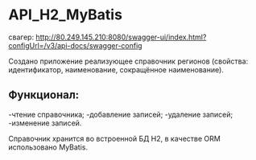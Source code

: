 # API_H2_MyBatis

свагер: http://80.249.145.210:8080/swagger-ui/index.html?configUrl=/v3/api-docs/swagger-config

Создано приложение реализующее справочник регионов (свойства: идентификатор, наименование, сокращённое наименование).

## Функционал:
-чтение справочника;
-добавление записей;
-удаление записей;
-изменение записей.

Справочник хранится во встроенной БД Н2, в качестве ORM использовано MyBatis.

